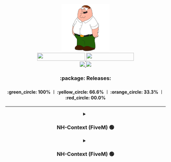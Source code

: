 <div id="header" align="center">
  <img src="/Media/Main.jpg" width="150px"/>
  <div id="badges">
    <a href="https://discord.com/invite/bS6bpgmY5C">
      <img src="https://img.shields.io/discord/975679626435252245?color=%234d5bf1&label=Discord&style=for-the-badge" height="25px" width="150px"/>
    </a>
    <a href="https://github.com/laursenx">
      <img src="https://komarev.com/ghpvc/?username=laursenx&style=for-the-badge&color=blue" height="25px" width="150px"/>
    </a>
  </div>
  <div id="badges">
    <a href="your-youtube-URL">
      <img src="https://img.shields.io/badge/YouTube-red?style=for-the-badge&logo=youtube&logoColor=white" width="100px"/>
    </a>
    <a href="your-twitter-URL">
      <img src="https://img.shields.io/badge/Twitter-blue?style=for-the-badge&logo=twitter&logoColor=white" width="100px"/>
    </a>
  </div>
  <h3>:package: Releases:<h3/>
  <h4>:green_circle: 100% ︱ :yellow_circle: 66.6% ︱ :orange_circle: 33.3% ︱ :red_circle: 00.0%<h4/>
</div>

---

<div id="header" align="center">
  <details>
    <summary><h3>NH-Context (FiveM) 🟢</h3></summary>
    <h3> 📄 Information</h3>
    <div>› Support client side events and functions.</div>
    <div>› New clean design.</div>
    <div>› Navigate menu with mouse and keyboard.</div>
  </details>
  <details>
    <summary><h3>NH-Context (FiveM) 🟢</h3></summary>
    <h3> 📄 Information</h3>
    <div>› Support client side events and functions.</div>
    <div>› New clean design.</div>
    <div>› Navigate menu with mouse and keyboard.</div>
  </details>
</div>
